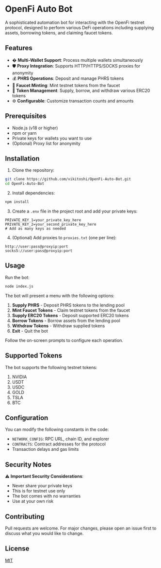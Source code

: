 # OpenFi Auto Bot

A sophisticated automation bot for interacting with the OpenFi testnet protocol, designed to perform various DeFi operations including supplying assets, borrowing tokens, and claiming faucet tokens.

## Features

- � **Multi-Wallet Support**: Process multiple wallets simultaneously
- 🛡 **Proxy Integration**: Supports HTTP/HTTPS/SOCKS proxies for anonymity
- 💰 **PHRS Operations**: Deposit and manage PHRS tokens
- 🚰 **Faucet Minting**: Mint testnet tokens from the faucet
- 🔄 **Token Management**: Supply, borrow, and withdraw various ERC20 tokens
- ⚙️ **Configurable**: Customize transaction counts and amounts

## Prerequisites

- Node.js (v18 or higher)
- npm or yarn
- Private keys for wallets you want to use
- (Optional) Proxy list for anonymity

## Installation

1. Clone the repository:
```bash
git clone https://github.com/vikitoshi/OpenFi-Auto-Bot.git
cd OpenFi-Auto-Bot
```

2. Install dependencies:
```bash
npm install
```

3. Create a `.env` file in the project root and add your private keys:
```env
PRIVATE_KEY_1=your_private_key_here
PRIVATE_KEY_2=your_second_private_key_here
# Add as many keys as needed
```

4. (Optional) Add proxies to `proxies.txt` (one per line):
```text
http://user:pass@proxyip:port
socks5://user:pass@proxyip:port
```

## Usage

Run the bot:
```bash
node index.js
```

The bot will present a menu with the following options:

1. **Supply PHRS** - Deposit PHRS tokens to the lending pool
2. **Mint Faucet Tokens** - Claim testnet tokens from the faucet
3. **Supply ERC20 Tokens** - Deposit supported ERC20 tokens
4. **Borrow Tokens** - Borrow assets from the lending pool
5. **Withdraw Tokens** - Withdraw supplied tokens
6. **Exit** - Quit the bot

Follow the on-screen prompts to configure each operation.

## Supported Tokens

The bot supports the following testnet tokens:

1. NVIDIA
2. USDT
3. USDC
4. GOLD
5. TSLA
6. BTC

## Configuration

You can modify the following constants in the code:

- `NETWORK_CONFIG`: RPC URL, chain ID, and explorer
- `CONTRACTS`: Contract addresses for the protocol
- Transaction delays and gas limits

## Security Notes

⚠️ **Important Security Considerations**:
- Never share your private keys
- This is for testnet use only
- The bot comes with no warranties
- Use at your own risk

## Contributing

Pull requests are welcome. For major changes, please open an issue first to discuss what you would like to change.

## License

[MIT](https://choosealicense.com/licenses/mit/)
